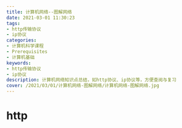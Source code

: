 ```yaml
---
title: 计算机网络--图解网络
date: 2021-03-01 11:30:23
tags: 
- http传输协议
- ip协议
categories:
- 计算机科学课程
- Prerequisites
- 计算机基础
keywords: 
- http传输协议
- ip协议
description: 计算机网络知识点总结，如http协议、ip协议等，方便查阅与复习
cover: /2021/03/01/计算机网络-图解网络/计算机网络-图解网络.jpg
---
```



# http
